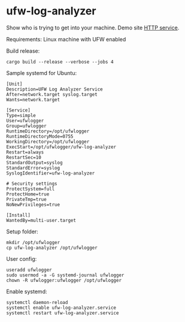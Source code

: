 # ufw-log-analyzer
Show who is trying to get into your machine. Demo site [HTTP service](http://85.198.110.146:8080).

Requirements: Linux machine with UFW enabled

Build release:
```
cargo build --release --verbose --jobs 4
```

Sample systemd for Ubuntu:
```
[Unit]
Description=UFW Log Analyzer Service
After=network.target syslog.target
Wants=network.target

[Service]
Type=simple
User=ufwlogger
Group=ufwlogger
RuntimeDirectory=/opt/ufwlogger
RuntimeDirectoryMode=0755
WorkingDirectory=/opt/ufwlogger
ExecStart=/opt/ufwlogger/ufw-log-analyzer
Restart=always
RestartSec=10
StandardOutput=syslog
StandardError=syslog
SyslogIdentifier=ufw-log-analyzer

# Security settings
ProtectSystem=full
ProtectHome=true
PrivateTmp=true
NoNewPrivileges=true

[Install]
WantedBy=multi-user.target
```

Setup folder:
```
mkdir /opt/ufwlogger
cp ufw-log-analyzer /opt/ufwlogger
```


User config:
```
useradd ufwlogger
sudo usermod -a -G systemd-journal ufwlogger
chown -R ufwlogger:ufwlogger /opt/ufwlogger
```

Enable systemd:
```
systemctl daemon-reload
systemctl enable ufw-log-analyzer.service
systemctl restart ufw-log-analyzer.service
```

